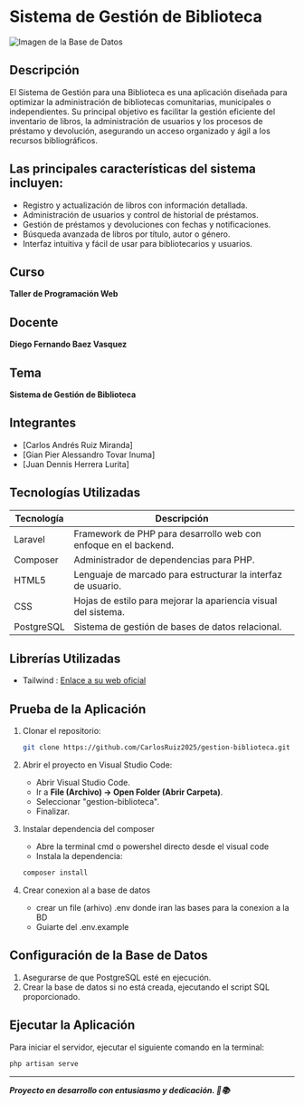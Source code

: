 
# Sistema de Gestión de Biblioteca

![Imagen de la Base de Datos](https://imgur.com/V8DVwMb.png)

## Descripción
El Sistema de Gestión para una Biblioteca  es una aplicación diseñada para optimizar la administración de bibliotecas comunitarias, municipales o independientes. Su principal objetivo es facilitar la gestión eficiente del inventario de libros, la administración de usuarios y los procesos de préstamo y devolución, asegurando un acceso organizado y ágil a los recursos bibliográficos.

## Las principales características del sistema incluyen:
- Registro y actualización de libros con información detallada.
- Administración de usuarios y control de historial de préstamos.
- Gestión de préstamos y devoluciones con fechas y notificaciones.
- Búsqueda avanzada de libros por título, autor o género.
- Interfaz intuitiva y fácil de usar para bibliotecarios y usuarios.

## Curso
**Taller de Programación Web**

## Docente
**Diego Fernando Baez Vasquez**

## Tema
**Sistema de Gestión de Biblioteca**

## Integrantes
- [Carlos Andrés Ruiz Miranda]
- [Gian Pier Alessandro Tovar Inuma]
- [Juan Dennis Herrera Lurita]


## Tecnologías Utilizadas
| Tecnología  | Descripción |
|--------------|-------------|
| Laravel     | Framework de PHP para desarrollo web con enfoque en el backend. |
| Composer    | Administrador de dependencias para PHP. |
| HTML5       | Lenguaje de marcado para estructurar la interfaz de usuario. |
| CSS         | Hojas de estilo para mejorar la apariencia visual del sistema. |
| PostgreSQL  | Sistema de gestión de bases de datos relacional. |

## Librerías Utilizadas
- Tailwind : [Enlace a su web oficial]((https://tailwindcss.com/))


## Prueba de la Aplicación
1. Clonar el repositorio:  
   ```bash
   git clone https://github.com/CarlosRuiz2025/gestion-biblioteca.git
   ```

2. Abrir el proyecto en Visual Studio Code:
   - Abrir Visual Studio Code.
   - Ir a **File (Archivo) → Open Folder (Abrir Carpeta)**.
   - Seleccionar "gestion-biblioteca".
   - Finalizar.

3. Instalar dependencia del composer 
   - Abre la terminal cmd o powershel directo desde el visual code 
   - Instala la dependencia: 
    ```bash
    composer install
    ```
4. Crear conexion al a base de datos 
   - crear un file (arhivo) .env donde iran las bases para la conexion a la BD
   - Guiarte del .env.example
     
## Configuración de la Base de Datos
1. Asegurarse de que PostgreSQL esté en ejecución.
2. Crear la base de datos si no está creada, ejecutando el script SQL proporcionado.

## Ejecutar la Aplicación
Para iniciar el servidor, ejecutar el siguiente comando en la terminal:
```bash
php artisan serve
```

---
***Proyecto en desarrollo  con entusiasmo y dedicación. 🚀📚***


